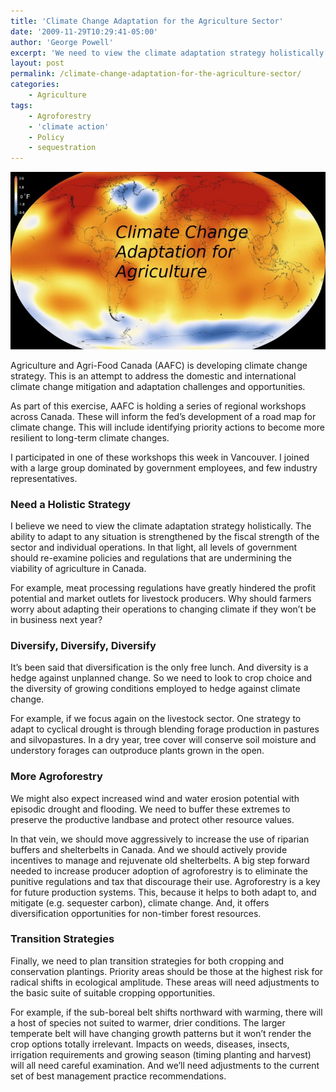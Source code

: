 ```yaml
---
title: 'Climate Change Adaptation for the Agriculture Sector'
date: '2009-11-29T10:29:41-05:00'
author: 'George Powell'
excerpt: 'We need to view the climate adaptation strategy holistically and address the fiscal strength of the agriculture sector, and diversify and buffer our production systems.'
layout: post
permalink: /climate-change-adaptation-for-the-agriculture-sector/
categories:
    - Agriculture
tags:
    - Agroforestry
    - 'climate action'
    - Policy
    - sequestration
---
```

![Climate Change Adaptation](/assets/images/ClimateChangeAdaptation-768x432.jpg)

Agriculture and Agri-Food Canada (AAFC) is developing climate change strategy. This is an attempt to address the domestic and international climate change mitigation and adaptation challenges and opportunities.

As part of this exercise, AAFC is holding a series of regional workshops across Canada. These will inform the fed’s development of a road map for climate change. This will include identifying priority actions to become more resilient to long-term climate changes.

I participated in one of these workshops this week in Vancouver. I joined with a large group dominated by government employees, and few industry representatives.

### Need a Holistic Strategy

I believe we need to view the climate adaptation strategy holistically. The ability to adapt to any situation is strengthened by the fiscal strength of the sector and individual operations. In that light, all levels of government should re-examine policies and regulations that are undermining the viability of agriculture in Canada.

For example, meat processing regulations have greatly hindered the profit potential and market outlets for livestock producers. Why should farmers worry about adapting their operations to changing climate if they won’t be in business next year?

### Diversify, Diversify, Diversify

It’s been said that diversification is the only free lunch. And diversity is a hedge against unplanned change. So we need to look to crop choice and the diversity of growing conditions employed to hedge against climate change.

For example, if we focus again on the livestock sector. One strategy to adapt to cyclical drought is through blending forage production in pastures and silvopastures. In a dry year, tree cover will conserve soil moisture and understory forages can outproduce plants grown in the open.

### More Agroforestry

We might also expect increased wind and water erosion potential with episodic drought and flooding. We need to buffer these extremes to preserve the productive landbase and protect other resource values.

In that vein, we should move aggressively to increase the use of riparian buffers and shelterbelts in Canada. And we should actively provide incentives to manage and rejuvenate old shelterbelts. A big step forward needed to increase producer adoption of agroforestry is to eliminate the punitive regulations and tax that discourage their use. Agroforestry is a key for future production systems. This, because it helps to both adapt to, and mitigate (e.g. sequester carbon), climate change. And, it offers diversification opportunities for non-timber forest resources.

### Transition Strategies

Finally, we need to plan transition strategies for both cropping and conservation plantings. Priority areas should be those at the highest risk for radical shifts in ecological amplitude. These areas will need adjustments to the basic suite of suitable cropping opportunities.

For example, if the sub-boreal belt shifts northward with warming, there will a host of species not suited to warmer, drier conditions. The larger temperate belt will have changing growth patterns but it won’t render the crop options totally irrelevant. Impacts on weeds, diseases, insects, irrigation requirements and growing season (timing planting and harvest) will all need careful examination. And we’ll need adjustments to the current set of best management practice recommendations.
